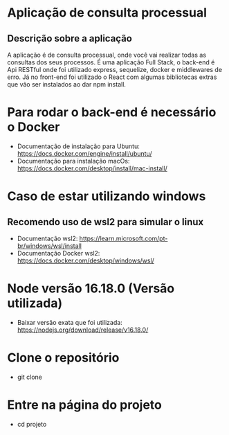 # Aplicação de consulta processual

## Descrição sobre a aplicação

A aplicação é de consulta processual, onde você vai realizar todas as consultas dos seus processos.
É uma aplicação Full Stack, o back-end é Api RESTful onde foi utilizado express, sequelize, docker e middlewares de erro. Já no front-end foi utilizado o React com algumas bibliotecas extras que vão ser instalados ao dar npm install.

# Para rodar o back-end é necessário o Docker
- Documentação de instalação para Ubuntu: https://docs.docker.com/engine/install/ubuntu/
- Documentação para instalação macOs: https://docs.docker.com/desktop/install/mac-install/

# Caso de estar utilizando windows
## Recomendo uso de wsl2 para simular o linux
- Documentação wsl2: https://learn.microsoft.com/pt-br/windows/wsl/install
- Documentação Docker wsl2: https://docs.docker.com/desktop/windows/wsl/

# Node versão 16.18.0 (Versão utilizada)
- Baixar versão exata que foi utilizada: https://nodejs.org/download/release/v16.18.0/

# Clone o repositório
- git clone 

# Entre na página do projeto
- cd projeto